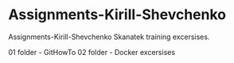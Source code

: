 # Assignments-Kirill-Shevchenko
Assignments-Kirill-Shevchenko
Skanatek training excersises.

01 folder - GitHowTo
02 folder - Docker excersises
